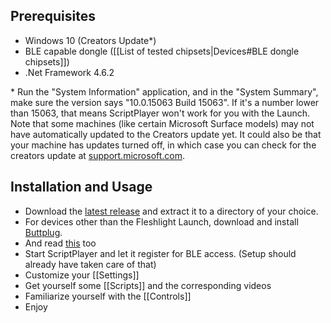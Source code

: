 ## Prerequisites

* Windows 10 (Creators Update*)
* BLE capable dongle ([[List of tested chipsets|Devices#BLE dongle chipsets]])
* .Net Framework 4.6.2

\* Run the "System Information" application, and in the "System Summary", make sure the version says "10.0.15063 Build 15063". If it's a number lower than 15063, that means ScriptPlayer won't work for you with the Launch. Note that some machines (like certain Microsoft Surface models) may not have automatically updated to the Creators update yet. It could also be that your machine has updates turned off, in which case you can check for the creators update at [support.microsoft.com](https://support.microsoft.com/en-us/instantanswers/d4efb316-79f0-1aa1-9ef3-dcada78f3fa0/get-the-windows-10-creators-update).

## Installation and Usage

* Download the [latest release](https://github.com/FredTungsten/ScriptPlayer/releases) and extract it to a directory of your choice.
* For devices other than the Fleshlight Launch, download and install [Buttplug](https://ci.appveyor.com/api/buildjobs/m2um3qsl4t2rlbc1/artifacts/Buttplug-Release-0.0.0.421-installer.exe).
* And read [this](https://metafetish.club/t/using-buttplug-with-scriptplayer/68) too
* Start ScriptPlayer and let it register for BLE access. (Setup should already have taken care of that)
* Customize your [[Settings]]
* Get yourself some [[Scripts]] and the corresponding videos
* Familiarize yourself with the [[Controls]]
* Enjoy